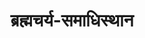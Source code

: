 ---
title: ब्रह्मचर्य-समाधिस्थान

type: chapter

order:
  cat: mool
  aagam: 
    position: 1
    depth: 1
  book: 
    position: 1
    depth: 2
  chapter: 
    position: 16
    depth: 3

parent:
  type: book

children:
  type: sutra
  count: 10

---